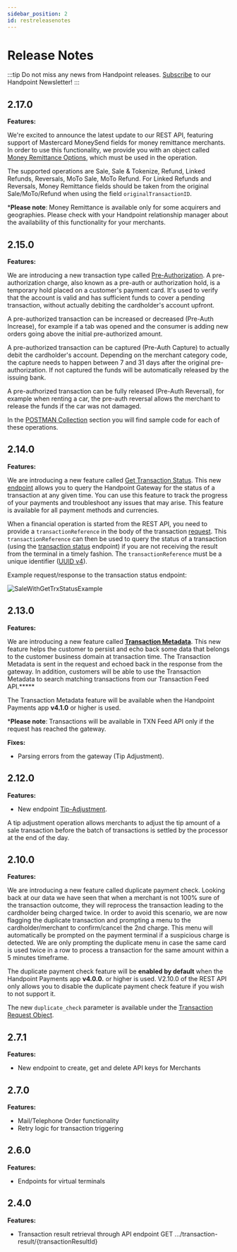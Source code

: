 ```yaml
---
sidebar_position: 2
id: restreleasenotes
---
```


# Release Notes

:::tip
Do not miss any news from Handpoint releases. [Subscribe](https://handpoint.us6.list-manage.com/subscribe?u=4d9dff9e7edb7e57a67a7b252&id=0a2179241e) to our Handpoint Newsletter!
:::

## 2.17.0
**Features:**

We're excited to announce the latest update to our REST API, featuring support of Mastercard MoneySend fields for money remittance merchants. In order to use this functionality, we provide you with an object called [Money Remittance Options](restobjects.md#money-remittance-options), which must be used in the operation.

The supported operations are Sale, Sale & Tokenize, Refund, Linked Refunds, Reversals, MoTo Sale, MoTo Refund. For Linked Refunds and Reversals, Money Remittance fields should be taken from the original Sale/MoTo/Refund when using the field `originalTransactionID`.

***Please note**: Money Remittance is available only for some acquirers and geographies. Please check with your Handpoint relationship manager about the availability of this functionality for your merchants.


## 2.15.0
**Features:**

We are introducing a new transaction type called [Pre-Authorization](restobjects.md#operation-types-description). A pre-authorization charge, also known as a pre-auth or authorization hold, is a temporary hold placed on a customer's payment card. It's used to verify that the account is valid and has sufficient funds to cover a pending transaction, without actually debiting the cardholder's account upfront. 

A pre-authorized transaction can be increased or decreased (Pre-Auth Increase), for example if a tab was opened and the consumer is adding new orders going above the initial pre-authorized amount.  

A pre-authorized transaction can be captured (Pre-Auth Capture) to actually debit the cardholder's account. Depending on the merchant category code, the capture needs to happen between 7 and 31 days after the original pre-authorization. If not captured the funds will be automatically released by the issuing bank. 

A pre-authorized transaction can be fully released (Pre-Auth Reversal), for example when renting a car, the pre-auth reversal allows the merchant to release the funds if the car was not damaged.

In the [POSTMAN Collection](restapidownloads) section you will find sample code for each of these operations.

## 2.14.0
**Features:**

We are introducing a new feature called [Get Transaction Status](restendpoints.md#transactionstransactionreferencestatus). This new [endpoint](restendpoints.md#transactionstransactionreferencestatus) allows you to query the Handpoint Gateway for the status of a transaction at any given time. You can use this feature to track the progress of your payments and troubleshoot any issues that may arise. This feature is available for all payment methods and currencies. 

When a financial operation is started from the REST API, you need to provide a `transactionReference` in the body of the transaction [request](restobjects.md#transactionRequest). This `transactionReference` can then be used to query the status of a transaction (using the [transaction status](restendpoints.md#transactionstransactionreferencestatus) endpoint) if you are not receiving the result from the terminal in a timely fashion. The `transactionReference` must be a unique identifier ([UUID v4](https://en.wikipedia.org/wiki/Universally_unique_identifier#Version_4_(random))).

Example request/response to the transaction status endpoint:

![SaleWithGetTrxStatusExample](/img/RestAPIexample.png) 

## 2.13.0

**Features:**

We are introducing a new feature called [**Transaction Metadata**](restobjects.md#metadata). This new feature helps the customer to persist and echo back some data that belongs to the customer business domain at transaction time. The Transaction Metadata is sent in the request and echoed back in the response from the gateway. In addition, customers will be able to use the Transaction Metadata to search matching transactions from our Transaction Feed API.*****

The Transaction Metadata feature will be available when the Handpoint Payments app **v4.1.0** or higher is used.

***Please note**: Transactions will be available in TXN Feed API only if the request has reached the gateway.

**Fixes:**

- Parsing errors from the gateway (Tip Adjustment).

## 2.12.0
**Features:**
- New endpoint [Tip-Adjustment](restendpoints.md#transactionsguidtip-adjustment). 

A tip adjustment operation allows merchants to adjust the tip amount of a sale transaction before the batch of transactions is settled by the processor at the end of the day.


## 2.10.0
**Features:**

We are introducing a new feature called duplicate payment check. Looking back at our data we have seen that when a merchant is not 100% sure of the transaction outcome, they will reprocess the transaction leading to the cardholder being charged twice. In order to avoid this scenario, we are now flagging the duplicate transaction and prompting a menu to the cardholder/merchant to confirm/cancel the 2nd charge. This menu will automatically be prompted on the payment terminal if a suspicious charge is detected. We are only prompting the duplicate menu in case the same card is used twice in a row to process a transaction for the same amount within a 5 minutes timeframe.

The duplicate payment check feature will be **enabled by default** when the Handpoint Payments app **v4.0.0.** or higher is used. V2.10.0 of the REST API only allows you to disable the duplicate payment check feature if you wish to not support it.

The new `duplicate_check` parameter is available under the [Transaction Request Object](restobjects.md#transactionRequest). 

## 2.7.1
**Features:**
- New endpoint to create, get and delete API keys for Merchants

## 2.7.0
**Features:**

- Mail/Telephone Order functionality
- Retry logic for transaction triggering

## 2.6.0
**Features:**
- Endpoints for virtual terminals

## 2.4.0
**Features:**

- Transaction result retrieval through API endpoint GET .../transaction-result/{transactionResultId}
